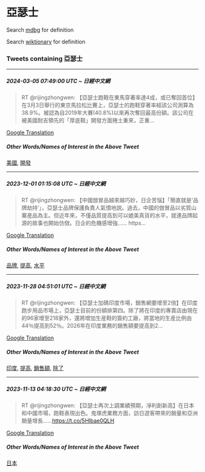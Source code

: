 # 亞瑟士

Search [mdbg](https://www.mdbg.net/chinese/dictionary?page=worddict&wdrst=0&wdqb=亞瑟士) for definition

Search [wiktionary](https://en.wiktionary.org/wiki/亞瑟士) for definition

### Tweets containing 亞瑟士

___
##### 2024-03-05 07:49:00 UTC ~ 日經中文網
> RT @rijingzhongwen: 【亞瑟士跑鞋在東馬穿著率達4成，或已奪回首位】在3月3日舉行的東京馬拉松比賽上，亞瑟士的跑鞋穿著率經該公司測算為38.9%。被認為自2019年大賽(40.8%)以來再次奪回最高份額。該公司在被美國耐吉領先的「厚底鞋」開發方面捲土重來，正重…

[Google Translation](https://translate.google.com/?hi=en&tab=TT&sl=zh-CN&tl=en&op=translate&text=RT+%40rijingzhongwen%3A+%E3%80%90%E4%BA%9E%E7%91%9F%E5%A3%AB%E8%B7%91%E9%9E%8B%E5%9C%A8%E6%9D%B1%E9%A6%AC%E7%A9%BF%E8%91%97%E7%8E%87%E9%81%944%E6%88%90%EF%BC%8C%E6%88%96%E5%B7%B2%E5%A5%AA%E5%9B%9E%E9%A6%96%E4%BD%8D%E3%80%91%E5%9C%A83%E6%9C%883%E6%97%A5%E8%88%89%E8%A1%8C%E7%9A%84%E6%9D%B1%E4%BA%AC%E9%A6%AC%E6%8B%89%E6%9D%BE%E6%AF%94%E8%B3%BD%E4%B8%8A%EF%BC%8C%E4%BA%9E%E7%91%9F%E5%A3%AB%E7%9A%84%E8%B7%91%E9%9E%8B%E7%A9%BF%E8%91%97%E7%8E%87%E7%B6%93%E8%A9%B2%E5%85%AC%E5%8F%B8%E6%B8%AC%E7%AE%97%E7%82%BA38.9%25%E3%80%82%E8%A2%AB%E8%AA%8D%E7%82%BA%E8%87%AA2019%E5%B9%B4%E5%A4%A7%E8%B3%BD%2840.8%25%29%E4%BB%A5%E4%BE%86%E5%86%8D%E6%AC%A1%E5%A5%AA%E5%9B%9E%E6%9C%80%E9%AB%98%E4%BB%BD%E9%A1%8D%E3%80%82%E8%A9%B2%E5%85%AC%E5%8F%B8%E5%9C%A8%E8%A2%AB%E7%BE%8E%E5%9C%8B%E8%80%90%E5%90%89%E9%A0%98%E5%85%88%E7%9A%84%E3%80%8C%E5%8E%9A%E5%BA%95%E9%9E%8B%E3%80%8D%E9%96%8B%E7%99%BC%E6%96%B9%E9%9D%A2%E6%8D%B2%E5%9C%9F%E9%87%8D%E4%BE%86%EF%BC%8C%E6%AD%A3%E9%87%8D%E2%80%A6)
##### Other Words/Names of Interest in the Above Tweet
[美國](美國.md), [開發](開發.md)
___
##### 2023-12-01 01:15:08 UTC ~ 日經中文網
> RT @rijingzhongwen: 【中國倣冒品越來越巧妙，日企苦惱】「簡直就是‘品牌劫持’」，亞瑟士品牌保護負責人氣憤地説。過去，中國的倣冒品以劣質山寨産品為主。但近年來，不僅品質提高到可以媲美真貨的水平，就連品牌起源的故事也開始仿傚。日企的危機感增強…… https…

[Google Translation](https://translate.google.com/?hi=en&tab=TT&sl=zh-CN&tl=en&op=translate&text=RT+%40rijingzhongwen%3A+%E3%80%90%E4%B8%AD%E5%9C%8B%E5%80%A3%E5%86%92%E5%93%81%E8%B6%8A%E4%BE%86%E8%B6%8A%E5%B7%A7%E5%A6%99%EF%BC%8C%E6%97%A5%E4%BC%81%E8%8B%A6%E6%83%B1%E3%80%91%E3%80%8C%E7%B0%A1%E7%9B%B4%E5%B0%B1%E6%98%AF%E2%80%98%E5%93%81%E7%89%8C%E5%8A%AB%E6%8C%81%E2%80%99%E3%80%8D%EF%BC%8C%E4%BA%9E%E7%91%9F%E5%A3%AB%E5%93%81%E7%89%8C%E4%BF%9D%E8%AD%B7%E8%B2%A0%E8%B2%AC%E4%BA%BA%E6%B0%A3%E6%86%A4%E5%9C%B0%E8%AA%AC%E3%80%82%E9%81%8E%E5%8E%BB%EF%BC%8C%E4%B8%AD%E5%9C%8B%E7%9A%84%E5%80%A3%E5%86%92%E5%93%81%E4%BB%A5%E5%8A%A3%E8%B3%AA%E5%B1%B1%E5%AF%A8%E7%94%A3%E5%93%81%E7%82%BA%E4%B8%BB%E3%80%82%E4%BD%86%E8%BF%91%E5%B9%B4%E4%BE%86%EF%BC%8C%E4%B8%8D%E5%83%85%E5%93%81%E8%B3%AA%E6%8F%90%E9%AB%98%E5%88%B0%E5%8F%AF%E4%BB%A5%E5%AA%B2%E7%BE%8E%E7%9C%9F%E8%B2%A8%E7%9A%84%E6%B0%B4%E5%B9%B3%EF%BC%8C%E5%B0%B1%E9%80%A3%E5%93%81%E7%89%8C%E8%B5%B7%E6%BA%90%E7%9A%84%E6%95%85%E4%BA%8B%E4%B9%9F%E9%96%8B%E5%A7%8B%E4%BB%BF%E5%82%9A%E3%80%82%E6%97%A5%E4%BC%81%E7%9A%84%E5%8D%B1%E6%A9%9F%E6%84%9F%E5%A2%9E%E5%BC%B7%E2%80%A6%E2%80%A6+https%E2%80%A6)
##### Other Words/Names of Interest in the Above Tweet
[品牌](品牌.md), [提高](提高.md), [水平](水平.md)
___
##### 2023-11-28 04:51:01 UTC ~ 日經中文網
> RT @rijingzhongwen: 【亞瑟士加碼印度市場，銷售網要增至2倍】在印度跑步用品市場上，亞瑟士目前的份額排第四。除了將在印度的專賣店由現在的96家增至218家外，還將增加生産鞋的簽約工廠，將當地的生産比例由44％提高到52％。2026年在印度業務的銷售額要提高到2…

[Google Translation](https://translate.google.com/?hi=en&tab=TT&sl=zh-CN&tl=en&op=translate&text=RT+%40rijingzhongwen%3A+%E3%80%90%E4%BA%9E%E7%91%9F%E5%A3%AB%E5%8A%A0%E7%A2%BC%E5%8D%B0%E5%BA%A6%E5%B8%82%E5%A0%B4%EF%BC%8C%E9%8A%B7%E5%94%AE%E7%B6%B2%E8%A6%81%E5%A2%9E%E8%87%B32%E5%80%8D%E3%80%91%E5%9C%A8%E5%8D%B0%E5%BA%A6%E8%B7%91%E6%AD%A5%E7%94%A8%E5%93%81%E5%B8%82%E5%A0%B4%E4%B8%8A%EF%BC%8C%E4%BA%9E%E7%91%9F%E5%A3%AB%E7%9B%AE%E5%89%8D%E7%9A%84%E4%BB%BD%E9%A1%8D%E6%8E%92%E7%AC%AC%E5%9B%9B%E3%80%82%E9%99%A4%E4%BA%86%E5%B0%87%E5%9C%A8%E5%8D%B0%E5%BA%A6%E7%9A%84%E5%B0%88%E8%B3%A3%E5%BA%97%E7%94%B1%E7%8F%BE%E5%9C%A8%E7%9A%8496%E5%AE%B6%E5%A2%9E%E8%87%B3218%E5%AE%B6%E5%A4%96%EF%BC%8C%E9%82%84%E5%B0%87%E5%A2%9E%E5%8A%A0%E7%94%9F%E7%94%A3%E9%9E%8B%E7%9A%84%E7%B0%BD%E7%B4%84%E5%B7%A5%E5%BB%A0%EF%BC%8C%E5%B0%87%E7%95%B6%E5%9C%B0%E7%9A%84%E7%94%9F%E7%94%A3%E6%AF%94%E4%BE%8B%E7%94%B144%EF%BC%85%E6%8F%90%E9%AB%98%E5%88%B052%EF%BC%85%E3%80%822026%E5%B9%B4%E5%9C%A8%E5%8D%B0%E5%BA%A6%E6%A5%AD%E5%8B%99%E7%9A%84%E9%8A%B7%E5%94%AE%E9%A1%8D%E8%A6%81%E6%8F%90%E9%AB%98%E5%88%B02%E2%80%A6)
##### Other Words/Names of Interest in the Above Tweet
[印度](印度.md), [提高](提高.md), [銷售額](銷售額.md), [除了](除了.md)
___
##### 2023-11-13 04:18:30 UTC ~ 日經中文網
> RT @rijingzhongwen: 【亞瑟士再次上調業績預期，凈利創新高】在日本和中國市場，跑鞋表現出色。鬼塚虎業務方面，訪日遊客帶來的銷量和亞洲銷量增長……https://t.co/5HIbae0QLH

[Google Translation](https://translate.google.com/?hi=en&tab=TT&sl=zh-CN&tl=en&op=translate&text=RT+%40rijingzhongwen%3A+%E3%80%90%E4%BA%9E%E7%91%9F%E5%A3%AB%E5%86%8D%E6%AC%A1%E4%B8%8A%E8%AA%BF%E6%A5%AD%E7%B8%BE%E9%A0%90%E6%9C%9F%EF%BC%8C%E5%87%88%E5%88%A9%E5%89%B5%E6%96%B0%E9%AB%98%E3%80%91%E5%9C%A8%E6%97%A5%E6%9C%AC%E5%92%8C%E4%B8%AD%E5%9C%8B%E5%B8%82%E5%A0%B4%EF%BC%8C%E8%B7%91%E9%9E%8B%E8%A1%A8%E7%8F%BE%E5%87%BA%E8%89%B2%E3%80%82%E9%AC%BC%E5%A1%9A%E8%99%8E%E6%A5%AD%E5%8B%99%E6%96%B9%E9%9D%A2%EF%BC%8C%E8%A8%AA%E6%97%A5%E9%81%8A%E5%AE%A2%E5%B8%B6%E4%BE%86%E7%9A%84%E9%8A%B7%E9%87%8F%E5%92%8C%E4%BA%9E%E6%B4%B2%E9%8A%B7%E9%87%8F%E5%A2%9E%E9%95%B7%E2%80%A6%E2%80%A6https%3A%2F%2Ft.co%2F5HIbae0QLH)
##### Other Words/Names of Interest in the Above Tweet
[日本](日本.md)
